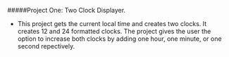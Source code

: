 #####Project One: Two Clock Displayer.
* This project gets the current local time and creates two clocks. It creates 12 and 24 formatted clocks. 
The project gives the user the option to increase both clocks by adding one hour, one minute, or one second repectively.


